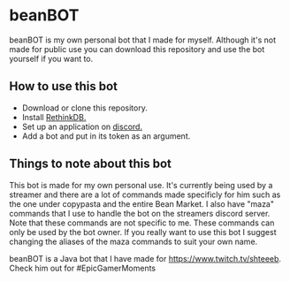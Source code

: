 # beanBOT
beanBOT is my own personal bot that I made for myself. Although it's not made for public use you can download this repository and use the bot yourself if you want to.

## How to use this bot
- Download or clone this repository.
- Install [RethinkDB.](https://www.rethinkdb.com/docs/install/)
- Set up an application on [discord.](https://discordapp.com/developers/applications/)
- Add a bot and put in its token as an argument.

## Things to note about this bot
This bot is made for my own personal use. It's currently being used by a streamer and there are a lot of commands made specificly for him such as the one under copypasta and the entire Bean Market. I also have "maza" commands that I use to handle the bot on the streamers discord server. Note that these commands are not specific to me. These commands can only be used by the bot owner. If you really want to use this bot I suggest changing the aliases of the maza commands to suit your own name.

beanBOT is a Java bot that I have made for https://www.twitch.tv/shteeeb. Check him out for #EpicGamerMoments
